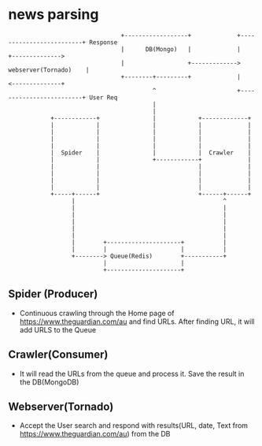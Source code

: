 # news parsing

                                    +------------------+             +-------------------------+ Response
                                    |      DB(Mongo)   |             |                         +-------------->
                                    |                  +------------->   webserver(Tornado)    |
                                    +--------+---------+             |                         <--------------+
                                             ^                       +-------------------------+ User Req
                                             |
                                             |
                +------------+               |            +-------------+
                |            |               |            |             |
                |            |               |            |             |
                |            |               |            |             |
                |            |               |            |             |
                |  Spider    |               |            |  Crawler    |
                |            |               +------------+             |
                |            |                            |             |
                |            |                            |             |
                |            |                            |             |
                |            |                            |             |
                +-----+------+                            +------+------+
                      |                                          ^
                      |                                          |
                      |                                          |
                      |                                          |
                      |                                          |
                      |                                          |
                      |        +---------------------+           |
                      |        |                     |           |
                      +--------> Queue(Redis)        +-----------+
                               |                     |
                               +---------------------+


Spider (Producer)
-----------------
* Continuous crawling through the Home page of https://www.theguardian.com/au and find URLs. After finding URL, it will add URLS to the Queue

Crawler(Consumer)
-----------------
* It will read the URLs from the queue and process it. Save the result in the DB(MongoDB)

Webserver(Tornado)
------------------
* Accept the User search and respond with results(URL, date, Text from  https://www.theguardian.com/au) from  the DB
